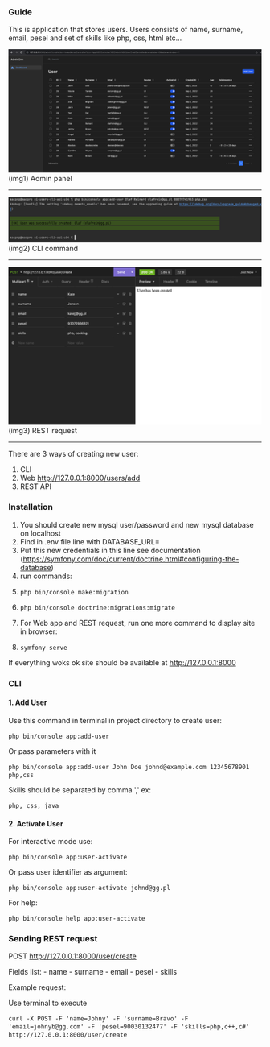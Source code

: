 ### Guide
This is application that stores users. Users consists of name, surname, email, pesel and set of skills like php, css, html etc...

![image](public/image/Admin-panel.png)
(img1) Admin panel
______________
![image](public/image/CLI-command.png)
(img2) CLI command
______________
![image](public/image/Rest-request.png)
(img3) REST request
______________
There are 3 ways of creating new user:
1. CLI 
2. Web http://127.0.0.1:8000/users/add
3. REST API

### Installation
1. You should create new mysql user/password and new mysql database on localhost
2. Find in .env file line with DATABASE_URL=
3. Put this new credentials in this line see documentation (https://symfony.com/doc/current/doctrine.html#configuring-the-database)
4. run commands:
5.     php bin/console make:migration
6.     php bin/console doctrine:migrations:migrate
7. For Web app and REST request, run one more command to display site in browser:
8.     symfony serve

If everything woks ok site should be available at http://127.0.0.1:8000

### CLI

#### 1. Add User
Use this command in terminal in project directory to create user:
    
    php bin/console app:add-user

Or pass parameters with it

    php bin/console app:add-user John Doe johnd@example.com 12345678901 php,css

Skills should be separated by comma ',' ex: 
    
    php, css, java

#### 2. Activate User

For interactive mode use:

    php bin/console app:user-activate

Or pass user identifier as argument:

    php bin/console app:user-activate johnd@gg.pl

For help:

    php bin/console help app:user-activate


### Sending REST request

POST http://127.0.0.1:8000/user/create

Fields list:
    - name
    - surname
    - email 
    - pesel
    - skills

Example request:

Use terminal to execute

    curl -X POST -F 'name=Johny' -F 'surname=Bravo' -F 'email=johnyb@gg.com' -F 'pesel=90030132477' -F 'skills=php,c++,c#' http://127.0.0.1:8000/user/create